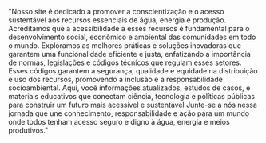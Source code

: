 "Nosso site é dedicado a promover a conscientização e o acesso sustentável aos recursos essenciais de água, energia e produção. Acreditamos que a acessibilidade a esses recursos é fundamental para o desenvolvimento social, econômico e ambiental das comunidades em todo o mundo. Exploramos as melhores práticas e soluções inovadoras que garantem uma funcionalidade eficiente e justa, enfatizando a importância de normas, legislações e códigos técnicos que regulam esses setores. Esses códigos garantem a segurança, qualidade e equidade na distribuição e uso dos recursos, promovendo a inclusão e a responsabilidade socioambiental. Aqui, você informações atualizados, estudos de casos, e materiais educativos que conectam ciência, tecnologia e políticas públicas para construir um futuro mais acessível e sustentável Junte-se a nós nessa jornada que une conhecimento, responsabilidade e ação para um mundo onde todos tenham acesso seguro e digno à água, energia e meios produtivos."
